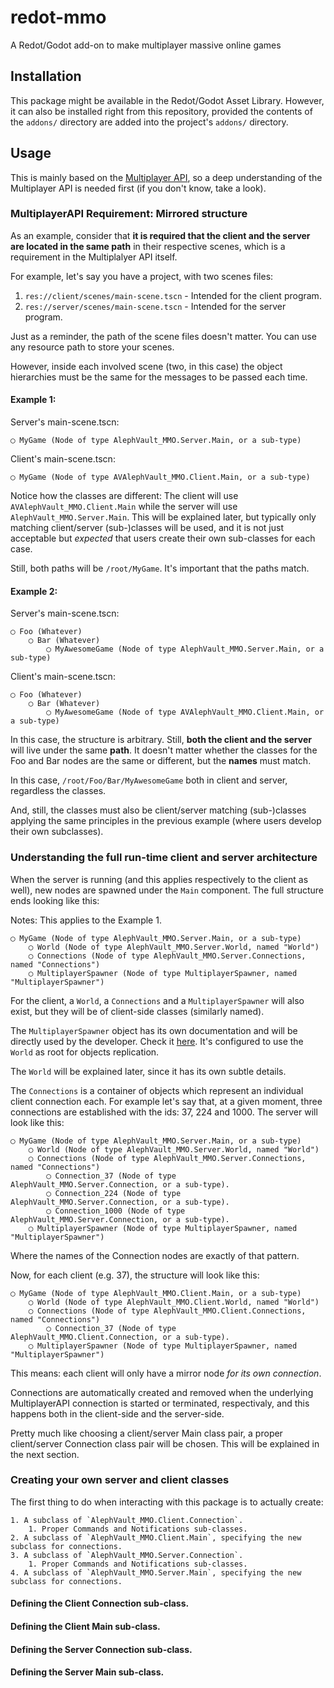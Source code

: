 # redot-mmo
A Redot/Godot add-on to make multiplayer massive online games

## Installation

This package might be available in the Redot/Godot Asset Library. However, it can also be installed
right from this repository, provided the contents of the `addons/` directory are added into the
project's `addons/` directory.

## Usage

This is mainly based on the [Multiplayer API](https://docs.godotengine.org/en/stable/classes/class_multiplayerapi.html),
so a deep understanding of the Multiplayer API is needed first (if you don't
know, take a look).

### MultiplayerAPI Requirement: Mirrored structure

As an example, consider that **it is required that the client and the server are located in the
same path** in their respective scenes, which is a requirement in the Multiplalyer API itself.

For example, let's say you have a project, with two scenes files:

  1. `res://client/scenes/main-scene.tscn` - Intended for the client program.
  2. `res://server/scenes/main-scene.tscn` - Intended for the server program.

Just as a reminder, the path of the scene files doesn't matter. You can use any resource path to
store your scenes.

However, inside each involved scene (two, in this case) the object hierarchies must be the same for
the messages to be passed each time.

#### Example 1:

Server's main-scene.tscn:

```
◯ MyGame (Node of type AlephVault_MMO.Server.Main, or a sub-type)
```

Client's main-scene.tscn:

```
◯ MyGame (Node of type AVAlephVault_MMO.Client.Main, or a sub-type)
```

Notice how the classes are different: The client will use `AVAlephVault_MMO.Client.Main` while the
server will use `AlephVault_MMO.Server.Main`. This will be explained later, but typically only
matching client/server (sub-)classes will be used, and it is not just acceptable but *expected*
that users create their own sub-classes for each case.

Still, both paths will be `/root/MyGame`. It's important that the paths match.

#### Example 2:

Server's main-scene.tscn:

```
◯ Foo (Whatever)
	◯ Bar (Whatever)
		◯ MyAwesomeGame (Node of type AlephVault_MMO.Server.Main, or a sub-type)
```

Client's main-scene.tscn:

```
◯ Foo (Whatever)
	◯ Bar (Whatever)
		◯ MyAwesomeGame (Node of type AVAlephVault_MMO.Client.Main, or a sub-type)
```

In this case, the structure is arbitrary. Still, **both the client and the server** will live under
the same **path**. It doesn't matter whether the classes for the Foo and Bar nodes are the same or
different, but the **names** must match.

In this case, `/root/Foo/Bar/MyAwesomeGame` both in client and server,
regardless the classes.

And, still, the classes must also be client/server matching (sub-)classes applying the same
principles in the previous example (where users develop their own subclasses).

### Understanding the full run-time client and server architecture

When the server is running (and this applies respectively to the client as well), new nodes are
spawned under the `Main` component. The full structure ends looking like this:

Notes: This applies to the Example 1.

```
◯ MyGame (Node of type AlephVault_MMO.Server.Main, or a sub-type)
	◯ World (Node of type AlephVault_MMO.Server.World, named "World")
	◯ Connections (Node of type AlephVault_MMO.Server.Connections, named "Connections")
	◯ MultiplayerSpawner (Node of type MultiplayerSpawner, named "MultiplayerSpawner")
```

For the client, a `World`, a `Connections` and a `MultiplayerSpawner` will also exist, but they
will be of client-side classes (similarly named).

The `MultiplayerSpawner` object has its own documentation and will be directly used by the
developer. Check it [here](https://docs.godotengine.org/en/stable/classes/class_multiplayerspawner.html).
It's configured to use the `World` as root for objects replication.

The `World` will be explained later, since it has its own subtle details.

The `Connections` is a container of objects which represent an individual client connection each.
For example let's say that, at a given moment, three connections are established with the ids: 37,
224 and 1000. The server will look like this:

```
◯ MyGame (Node of type AlephVault_MMO.Server.Main, or a sub-type)
	◯ World (Node of type AlephVault_MMO.Server.World, named "World")
	◯ Connections (Node of type AlephVault_MMO.Server.Connections, named "Connections")
		◯ Connection_37 (Node of type AlephVault_MMO.Server.Connection, or a sub-type).
		◯ Connection_224 (Node of type AlephVault_MMO.Server.Connection, or a sub-type).
		◯ Connection_1000 (Node of type AlephVault_MMO.Server.Connection, or a sub-type).
	◯ MultiplayerSpawner (Node of type MultiplayerSpawner, named "MultiplayerSpawner")
```

Where the names of the Connection nodes are exactly of that pattern.

Now, for each client (e.g. 37), the structure will look like this:

```
◯ MyGame (Node of type AlephVault_MMO.Client.Main, or a sub-type)
	◯ World (Node of type AlephVault_MMO.Client.World, named "World")
	◯ Connections (Node of type AlephVault_MMO.Client.Connections, named "Connections")
		◯ Connection_37 (Node of type AlephVault_MMO.Client.Connection, or a sub-type).
	◯ MultiplayerSpawner (Node of type MultiplayerSpawner, named "MultiplayerSpawner")
```

This means: each client will only have a mirror node _for its own connection_.

Connections are automatically created and removed when the underlying MultiplayerAPI connection is
started or terminated, respectivaly, and this happens both in the client-side and the server-side.

Pretty much like choosing a client/server Main class pair, a proper client/server Connection class
pair will be chosen. This will be explained in the next section.

### Creating your own server and client classes

The first thing to do when interacting with this package is to actually create:
	
	1. A subclass of `AlephVault_MMO.Client.Connection`.
		1. Proper Commands and Notifications sub-classes.
	2. A subclass of `AlephVault_MMO.Client.Main`, specifying the new subclass for connections.
	3. A subclass of `AlephVault_MMO.Server.Connection`.
		1. Proper Commands and Notifications sub-classes.
	4. A subclass of `AlephVault_MMO.Server.Main`, specifying the new subclass for connections.

#### Defining the Client Connection sub-class.
#### Defining the Client Main sub-class.
#### Defining the Server Connection sub-class.
#### Defining the Server Main sub-class.
